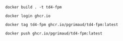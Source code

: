 ```
docker build . -t td4-fpm
```

```
docker login ghcr.io
```

```
docker tag td4-fpm ghcr.io/pgrimaud/td4-fpm:latest
```

```
docker push ghcr.io/pgrimaud/td4-fpm:latest
```